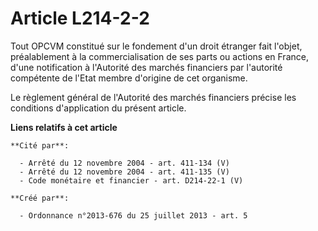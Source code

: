 # Article L214-2-2

Tout OPCVM constitué sur le fondement d'un droit étranger fait l'objet, préalablement à la commercialisation de ses parts ou
actions en France, d'une notification à l'Autorité des marchés financiers par l'autorité compétente de l'Etat membre
d'origine de cet organisme.

Le règlement général de l'Autorité des marchés financiers précise les conditions d'application du présent article.

**Liens relatifs à cet article**

	**Cité par**:

	  - Arrêté du 12 novembre 2004 - art. 411-134 (V)
	  - Arrêté du 12 novembre 2004 - art. 411-135 (V)
	  - Code monétaire et financier - art. D214-22-1 (V)

	**Créé par**:

	  - Ordonnance n°2013-676 du 25 juillet 2013 - art. 5
